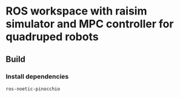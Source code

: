 # ROS workspace with raisim simulator and MPC controller for quadruped robots
## Build

### Install dependencies

`ros-noetic-pinocchio`
